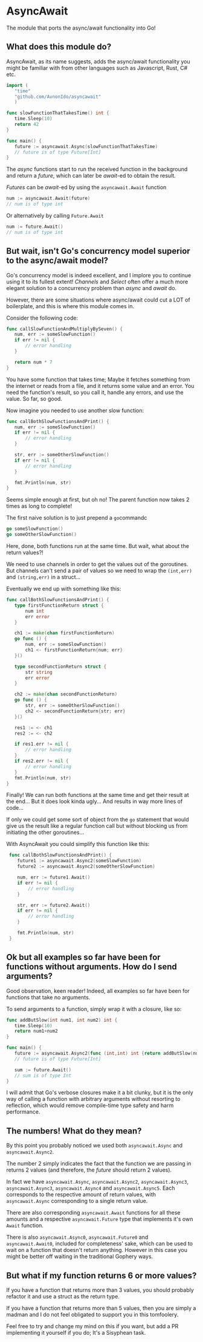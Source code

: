 # AsyncAwait
The module that ports the async/await functionality into Go!
## What does this module do?
 AsyncAwait, as its name suggests, adds the async/await functionality you might be familiar with from other languages such as Javascript, Rust, C# etc.

 ```go
 import (
    "time"
    "github.com/AvnonIdo/asyncawait"
    )

 func slowFunctionThatTakesTime() int {
    time.Sleep(10)
    return 42
 }

 func main() {
    future := asyncawait.Async(slowFunctionThatTakesTime)
    // future is of type Future[Int]
 }
 ```
 The *async* functions start to run the received function in the background and return a *future*, which can later be *await*-ed to obtain the result.

 *Futures* can be *await*-ed by using the `asyncawait.Await` function
 ```go
 num := asyncawait.Await(future)
 // num is of type int
 ```
 Or alternatively by calling `Future.Await`
 ```go
 num := future.Await()
 // num is of type int
 ```
 ## But wait, isn't Go's concurrency model superior to the async/await model?
 Go's concurrency model is indeed excellent, and I implore you to continue using it to its fullest extent!
 *Channels* and *Select* often offer a much more elegant solution to a concurrency problem than *async* and *await* do.

 However, there are some situations where async/await could cut a LOT of boilerplate, and this is where this module comes in.

 Consider the following code: 
 ```go
 func callSlowFunctionAndMultiplyBySeven() {
    num, err := someSlowFunction()
    if err != nil {
        // error handling
    }

    return num * 7
 }
 ```
 You have some function that takes time; Maybe it fetches something from the internet or reads from a file, and it returns some value and an error.
 You need the function's result, so you call it, handle any errors, and use the value. So far, so good.

 Now imagine you needed to use another slow function:
 ```go
 func callBothSlowFunctionsAndPrint() {
    num, err := someSlowFunction()
    if err != nil {
        // error handling
    }

    str, err := someOtherSlowFunction()
    if err != nil {
        // error handling
    }

    fmt.Println(num, str)
 }
 ```
Seems simple enough at first, but oh no! The parent function now takes 2 times as long to complete!

The first naive solution is to just prepend a `go`commandc
```go
go someSlowFunction()
go someOtherSlowFunction()
```
Here, done, both functions run at the same time. But wait, what about the return values?!

We need to use channels in order to get the values out of the goroutines.
But channels can't send a pair of values so we need to wrap the `(int,err)` and `(string,err)` in a struct...

Eventually we end up with something like this:
 ```go
 func callBothSlowFunctionsAndPrint() {
    type firstFunctionReturn struct {
        num int
        err error
    }

    ch1 := make(chan firstFunctionReturn)
    go func () {
        num, err := someSlowFunction()
        ch1 <- firstFunctionReturn{num; err}
    }()

    type secondFunctionReturn struct {
        str string
        err error
    }

    ch2 := make(chan secondFunctionReturn)
    go func () {
        str, err := someOtherSlowFunction()
        ch2 <- secondFunctionReturn{str; err}
    }()

    res1 := <- ch1
    res2 := <- ch2

    if res1.err != nil {
        // error handling
    }
    if res2.err != nil {
        // error handling
    }
    fmt.Println(num, str)
 }
 ```
Finally! We can run both functions at the same time and get their result at the end... But it does look kinda ugly... And results in way more lines of code... 

If only we could get some sort of object from the `go` statement that would give us the result like a regular function call but without blocking us from initiating the other goroutines...

With AsyncAwait you could simplify this function like this:
```go
 func callBothSlowFunctionsAndPrint() {
    future1 := asyncawait.Async2(someSlowFunction)
    future2 := asyncawait.Async2(someOtherSlowFunction)

    num, err := future1.Await()
    if err != nil {
        // error handling
    }

    str, err := future2.Await()
    if err != nil {
        // error handling
    }

    fmt.Println(num, str)
 }
 ```

 ## Ok but all examples so far have been for functions without arguments. How do I send arguments?
 Good observation, keen reader! Indeed, all examples so far have been for functions that take no arguments.

 To send arguments to a function, simply wrap it with a closure, like so:
 ```go
 func addButSlow(int num1, int num2) int {
    time.Sleep(10)
    return num1+num2
 }

 func main() {
    future := asyncawait.Async2(func (int,int) int {return addButSlow(num1, num2)})
    // future is of type Future[Int]

    sum := future.Await()
    // sum is of type Int
 }
 ```
 I will admit that Go's verbose closures make it a bit clunky, but it is the only way of calling a function with arbitrary arguments without resorting to reflection, which would remove compile-time type safety and harm performance.
 
 ## The numbers! What do they mean?
 By this point you probably noticed we used both `asyncawait.Async` and `asyncawait.Async2`.

 The number 2 simply indicates the fact that the function we are passing in returns 2 values (and therefore, the *future* should return 2 values).

 In fact we have `asyncawait.Async`, `asyncawait.Async2`, `asyncawait.Async3`, `asyncawait.Async3`, `asyncawait.Async4` and `asyncawait.Async5`. 
 Each corresponds to the respective amount of return values, with `asyncawait.Async` corresponding to a single return value.

 There are also corresponding `asyncawait.Await` functions for all these amounts and a respective `asyncawait.Future` type that implements it's own `Await` function.

 There is also `asyncawait.Async0`, `asyncawait.Future0` and `asyncawait.Await0`, included for completeness' sake, which can be used to wait on a function that doesn't return anything. However in this case you might be better off waiting in the traditional Gophery ways.

## But what if my function returns 6 or more values? 
If you have a function that returns more than 3 values, you should probably refactor it and use a struct as the return type.

If you have a function that returns more than 5 values, then you are simply a madman and I do not feel obligated to support you in this tomfoolery.

Feel free to try and change my mind on this if you want, but add a PR implementing it yourself if you do; It's a Sisyphean task.
